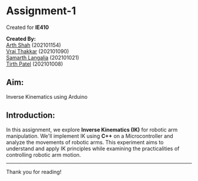 # Assignment-1

Created for **IE410**

**Created By:**  
[Arth Shah](www.linkedin.com/in/arth-shah-18b4a0245) (202101154)  
[Vraj Thakkar](https://www.linkedin.com/in/vraj-thakkar-202101090/) (202101090)  
[Samarth Langalia](https://www.linkedin.com/in/samarth-langalia-202101021/) (202101021)  
[Tirth Patel](https://www.linkedin.com/in/tirth-patel-202101008/) (202101008)  

## Aim: 
Inverse Kinematics using Arduino

## Introduction:
In this assignment, we explore **Inverse Kinematics (IK)** for robotic arm manipulation. We'll implement IK using **C++** on a Microcontroller and analyze the movements of robotic arms. This experiment aims to understand and apply IK principles while examining the practicalities of controlling robotic arm motion.

---

Thank you for reading!
